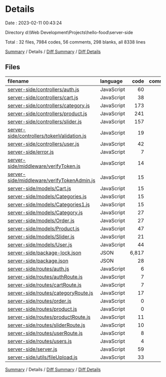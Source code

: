 # Details

Date : 2023-02-11 00:43:24

Directory d:\\Web Development\\Projects\\hello-food\\server-side

Total : 32 files,  7984 codes, 56 comments, 298 blanks, all 8338 lines

[Summary](results.md) / Details / [Diff Summary](diff.md) / [Diff Details](diff-details.md)

## Files
| filename | language | code | comment | blank | total |
| :--- | :--- | ---: | ---: | ---: | ---: |
| [server-side/controllers/auth.js](/server-side/controllers/auth.js) | JavaScript | 60 | 1 | 14 | 75 |
| [server-side/controllers/cart.js](/server-side/controllers/cart.js) | JavaScript | 38 | 0 | 13 | 51 |
| [server-side/controllers/category.js](/server-side/controllers/category.js) | JavaScript | 173 | 10 | 39 | 222 |
| [server-side/controllers/product.js](/server-side/controllers/product.js) | JavaScript | 241 | 13 | 42 | 296 |
| [server-side/controllers/slider.js](/server-side/controllers/slider.js) | JavaScript | 157 | 9 | 36 | 202 |
| [server-side/controllers/tokenValidation.js](/server-side/controllers/tokenValidation.js) | JavaScript | 19 | 0 | 4 | 23 |
| [server-side/controllers/user.js](/server-side/controllers/user.js) | JavaScript | 42 | 0 | 20 | 62 |
| [server-side/error.js](/server-side/error.js) | JavaScript | 7 | 0 | 2 | 9 |
| [server-side/middleware/verifyToken.js](/server-side/middleware/verifyToken.js) | JavaScript | 14 | 0 | 4 | 18 |
| [server-side/middleware/verifyTokenAdmin.js](/server-side/middleware/verifyTokenAdmin.js) | JavaScript | 15 | 0 | 4 | 19 |
| [server-side/models/Cart.js](/server-side/models/Cart.js) | JavaScript | 15 | 0 | 4 | 19 |
| [server-side/models/Categories.js](/server-side/models/Categories.js) | JavaScript | 15 | 0 | 5 | 20 |
| [server-side/models/Categories1.js](/server-side/models/Categories1.js) | JavaScript | 15 | 0 | 5 | 20 |
| [server-side/models/Category.js](/server-side/models/Category.js) | JavaScript | 27 | 0 | 4 | 31 |
| [server-side/models/Order.js](/server-side/models/Order.js) | JavaScript | 27 | 0 | 5 | 32 |
| [server-side/models/Product.js](/server-side/models/Product.js) | JavaScript | 47 | 0 | 3 | 50 |
| [server-side/models/Slider.js](/server-side/models/Slider.js) | JavaScript | 21 | 0 | 4 | 25 |
| [server-side/models/User.js](/server-side/models/User.js) | JavaScript | 44 | 0 | 5 | 49 |
| [server-side/package-lock.json](/server-side/package-lock.json) | JSON | 6,817 | 0 | 1 | 6,818 |
| [server-side/package.json](/server-side/package.json) | JSON | 28 | 0 | 1 | 29 |
| [server-side/routes/auth.js](/server-side/routes/auth.js) | JavaScript | 6 | 3 | 6 | 15 |
| [server-side/routes/authRoute.js](/server-side/routes/authRoute.js) | JavaScript | 7 | 4 | 7 | 18 |
| [server-side/routes/cartRoute.js](/server-side/routes/cartRoute.js) | JavaScript | 7 | 0 | 7 | 14 |
| [server-side/routes/categoryRoute.js](/server-side/routes/categoryRoute.js) | JavaScript | 17 | 0 | 8 | 25 |
| [server-side/routes/order.js](/server-side/routes/order.js) | JavaScript | 0 | 0 | 1 | 1 |
| [server-side/routes/product.js](/server-side/routes/product.js) | JavaScript | 0 | 0 | 1 | 1 |
| [server-side/routes/productRoute.js](/server-side/routes/productRoute.js) | JavaScript | 11 | 5 | 9 | 25 |
| [server-side/routes/sliderRoute.js](/server-side/routes/sliderRoute.js) | JavaScript | 10 | 5 | 10 | 25 |
| [server-side/routes/userRoute.js](/server-side/routes/userRoute.js) | JavaScript | 8 | 3 | 6 | 17 |
| [server-side/routes/users.js](/server-side/routes/users.js) | JavaScript | 4 | 0 | 4 | 8 |
| [server-side/server.js](/server-side/server.js) | JavaScript | 59 | 0 | 14 | 73 |
| [server-side/utils/fileUpload.js](/server-side/utils/fileUpload.js) | JavaScript | 33 | 3 | 10 | 46 |

[Summary](results.md) / Details / [Diff Summary](diff.md) / [Diff Details](diff-details.md)